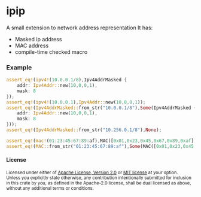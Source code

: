 ipip
==========================================================
A small extension to network address representation
It has:
 - Masked ip address
 - MAC address
 - compile-time checked macro

### Example
```rust
assert_eq!(ipv4!(10.0.0.1/8),Ipv4AddrMasked {
    addr: Ipv4Addr::new(10,0,0,1),
    mask: 8
});
assert_eq!(ipv4!(10.0.0.1),Ipv4Addr::new(10,0,0,1));
assert_eq!(Ipv4AddrMasked::from_str("10.0.0.1/8"),Some(Ipv4AddrMasked {
    addr: Ipv4Addr::new(10,0,0,1),
    mask: 8
}));
assert_eq!(Ipv4AddrMasked::from_str("10.256.0.1/8"),None);

assert_eq!(mac!(01:23:45:67:89:af),MAC([0x01,0x23,0x45,0x67,0x89,0xaf]));
assert_eq!(MAC::from_str("01:23:45:67:89:af"),Some(MAC([0x01,0x23,0x45,0x67,0x89,0xaf])));
```
#### License

<sup>
Licensed under either of <a href="LICENSE-APACHE">Apache License, Version
2.0</a> or <a href="LICENSE-MIT">MIT license</a> at your option.
</sup>

<br>

<sub>
Unless you explicitly state otherwise, any contribution intentionally submitted
for inclusion in this crate by you, as defined in the Apache-2.0 license, shall
be dual licensed as above, without any additional terms or conditions.
</sub>